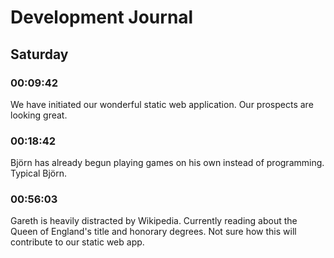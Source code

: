 # Development Journal

## Saturday

### 00:09:42
We have initiated our wonderful static web application. Our prospects are looking great.

### 00:18:42
Björn has already begun playing games on his own instead of programming. Typical Björn.

### 00:56:03
Gareth is heavily distracted by Wikipedia. Currently reading about the Queen of England's title and honorary degrees. Not sure how this will contribute to our static web app.

